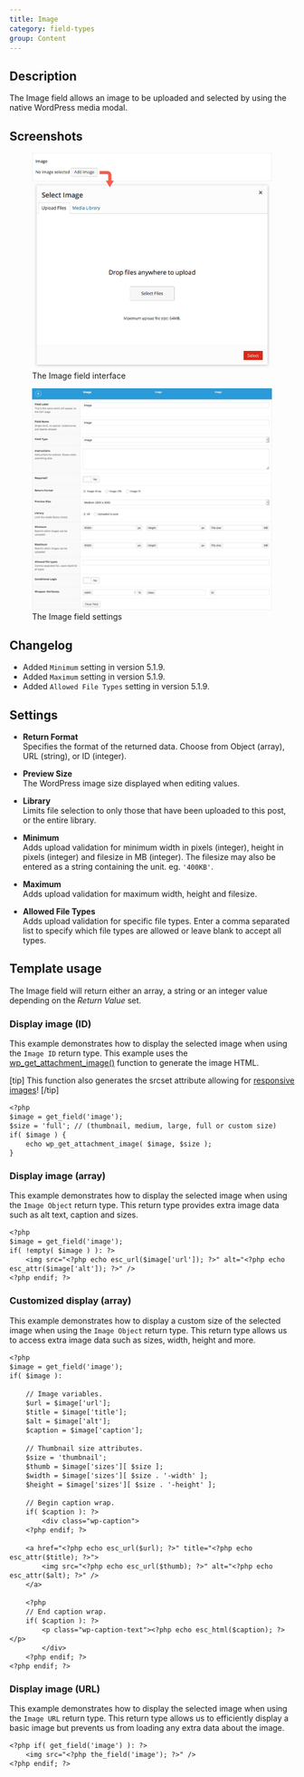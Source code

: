 ```yaml
---
title: Image
category: field-types
group: Content
---
```


## Description
The Image field allows an image to be uploaded and selected by using the native WordPress media modal.

## Screenshots
<div class="gallery">
	<figure>
		<a href="https://raw.githubusercontent.com/AdvancedCustomFields/docs/master/assets/acf-image-field-interface.jpg">
			<img src="https://raw.githubusercontent.com/AdvancedCustomFields/docs/master/assets/acf-image-field-interface.jpg" alt="An image field that allows you to select an image to upload to your media" />
		</a>
		<figcaption>The Image field interface</figcaption>
	</figure>
	<figure>
		<a href="https://raw.githubusercontent.com/AdvancedCustomFields/docs/master/assets/acf-image-field-settings.png">
			<img src="https://raw.githubusercontent.com/AdvancedCustomFields/docs/master/assets/acf-image-field-settings.png" alt="List of field settings shown when setting up an Image field" />
		</a>
		<figcaption>The Image field settings</figcaption>
	</figure>
</div>

## Changelog
- Added `Minimum` setting in version 5.1.9.
- Added `Maximum` setting in version 5.1.9.
- Added `Allowed File Types` setting in version 5.1.9.

## Settings
- **Return Format**  
  Specifies the format of the returned data. Choose from Object (array), URL (string), or ID (integer).
  
- **Preview Size**  
  The WordPress image size displayed when editing values.
  
- **Library**  
  Limits file selection to only those that have been uploaded to this post, or the entire library.
  
- **Minimum**  
  Adds upload validation for minimum width in pixels (integer), height in pixels (integer) and filesize in MB (integer). The filesize may also be entered as a string containing the unit. eg. `'400KB'`.
  
- **Maximum**  
  Adds upload validation for maximum width, height and filesize.
  
- **Allowed File Types**  
  Adds upload validation for specific file types. Enter a comma separated list to specify which file types are allowed or leave blank to accept all types.

## Template usage  
The Image field will return either an array, a string or an integer value depending on the _Return Value_ set.

### Display image (ID)
This example demonstrates how to display the selected image when using the `Image ID` return type. This example uses the [wp_get_attachment_image()](https://developer.wordpress.org/reference/functions/wp_get_attachment_image/) function to generate the image HTML.

[tip]
This function also generates the srcset attribute allowing for [responsive images](https://make.wordpress.org/core/2015/11/10/responsive-images-in-wordpress-4-4/)!
[/tip]

```
<?php 
$image = get_field('image');
$size = 'full'; // (thumbnail, medium, large, full or custom size)
if( $image ) {
	echo wp_get_attachment_image( $image, $size );
}
```

### Display image (array)
This example demonstrates how to display the selected image when using the `Image Object` return type. This return type provides extra image data such as alt text, caption and sizes.
```
<?php 
$image = get_field('image');
if( !empty( $image ) ): ?>
	<img src="<?php echo esc_url($image['url']); ?>" alt="<?php echo esc_attr($image['alt']); ?>" />
<?php endif; ?>
```

### Customized display (array)
This example demonstrates how to display a custom size of the selected image when using the `Image Object` return type. This return type allows us to access extra image data such as sizes, width, height and more.

```
<?php
$image = get_field('image');
if( $image ):
	
	// Image variables.
	$url = $image['url'];
	$title = $image['title'];
	$alt = $image['alt'];
	$caption = $image['caption'];

	// Thumbnail size attributes.
	$size = 'thumbnail';
	$thumb = $image['sizes'][ $size ];
	$width = $image['sizes'][ $size . '-width' ];
	$height = $image['sizes'][ $size . '-height' ];
	
	// Begin caption wrap.
	if( $caption ): ?>
		<div class="wp-caption">
	<?php endif; ?>

	<a href="<?php echo esc_url($url); ?>" title="<?php echo esc_attr($title); ?>">
		<img src="<?php echo esc_url($thumb); ?>" alt="<?php echo esc_attr($alt); ?>" />
	</a>
	
	<?php 
	// End caption wrap.
	if( $caption ): ?>
		<p class="wp-caption-text"><?php echo esc_html($caption); ?></p>
		</div>
	<?php endif; ?>
<?php endif; ?>
```

### Display image (URL)
This example demonstrates how to display the selected image when using the `Image URL` return type. This return type allows us to efficiently display a basic image but prevents us from loading any extra data about the image.
```
<?php if( get_field('image') ): ?>
	<img src="<?php the_field('image'); ?>" />
<?php endif; ?>
```

